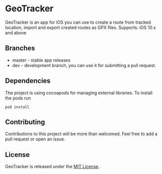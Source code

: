 # GeoTracker

GeoTracker is an app for iOS you can use to create a route from tracked location, import and export created routes as GPX files.
Supports: iOS 10.x and above

## Branches

* master - stable app releases
* dev - development branch, you can use it for submitting a pull request.

## Dependencies

The project is using cocoapods for managing external libraries. To install the pods run

```
pod install
```

## Contributing

Contributions to this project will be more than welcomed. Feel free to add a pull request or open an issue.

## License

GeoTracker is released under the [MIT License](LICENSE).
